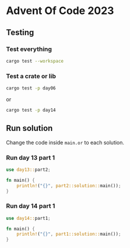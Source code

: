 # Advent Of Code 2023

## Testing

### Test everything

```bash
cargo test --workspace
```

### Test a crate or lib

```bash
cargo test -p day06
```

or

```bash
cargo test -p day14
```

###

## Run solution

Change the code inside `main.or` to each solution.

### Run day 13 part 1

```rust
use day13::part2;

fn main() {
    println!("{}", part2::solution::main());
}
```

### Run day 14 part 1

```rust
use day14::part1;

fn main() {
    println!("{}", part1::solution::main());
}
```
